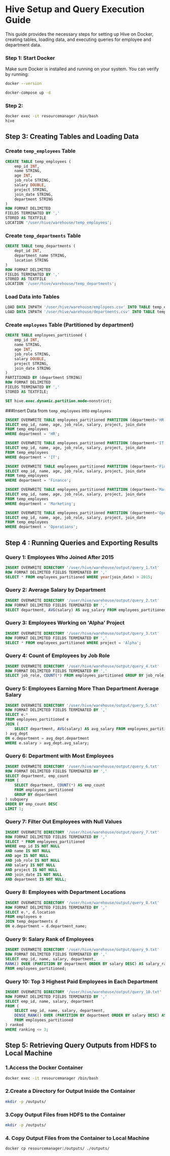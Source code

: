 # Hive Setup and Query Execution Guide

This guide provides the necessary steps for setting up Hive on Docker, creating tables, loading data, and executing queries for employee and department data.


### Step 1: Start Docker
Make sure Docker is installed and running on your system. You can verify by running:
```sh
docker --version
```

```sh
docker-compose up -d
```

### Step 2:
```sh
docker exec -it resourcemanager /bin/bash
hive
```


## Step 3: Creating Tables and Loading Data

### Create `temp_employees` Table
```sql
CREATE TABLE temp_employees (
    emp_id INT,
    name STRING,
    age INT,
    job_role STRING,
    salary DOUBLE,
    project STRING,
    join_date STRING,
    department STRING
)
ROW FORMAT DELIMITED
FIELDS TERMINATED BY ','
STORED AS TEXTFILE
LOCATION '/user/hive/warehouse/temp_employees';
```

### Create `temp_departments` Table
```sql
CREATE TABLE temp_departments (
    dept_id INT,
    department_name STRING,
    location STRING
)
ROW FORMAT DELIMITED
FIELDS TERMINATED BY ','
STORED AS TEXTFILE
LOCATION '/user/hive/warehouse/temp_departments';
```

### Load Data into Tables
```sql
LOAD DATA INPATH '/user/hive/warehouse/employees.csv' INTO TABLE temp_employees;
LOAD DATA INPATH '/user/hive/warehouse/departments.csv' INTO TABLE temp_departments;
```

### Create `employees` Table (Partitioned by department)
```sql
CREATE TABLE employees_partitioned (
    emp_id INT,
    name STRING,
    age INT,
    job_role STRING,
    salary DOUBLE,
    project STRING,
    join_date STRING
)
PARTITIONED BY (department STRING)
ROW FORMAT DELIMITED
FIELDS TERMINATED BY ','
STORED AS TEXTFILE;
```
```sql
SET hive.exec.dynamic.partition.mode=nonstrict;
```
###Insert Data from `temp_employees` into `employees`
``` sql
INSERT OVERWRITE TABLE employees_partitioned PARTITION (department='HR')
SELECT emp_id, name, age, job_role, salary, project, join_date
FROM temp_employees
WHERE department = 'HR';
```
``` sql
INSERT OVERWRITE TABLE employees_partitioned PARTITION (department='IT')
SELECT emp_id, name, age, job_role, salary, project, join_date
FROM temp_employees
WHERE department = 'IT';
```
``` sql
INSERT OVERWRITE TABLE employees_partitioned PARTITION (department='Finance')
SELECT emp_id, name, age, job_role, salary, project, join_date
FROM temp_employees
WHERE department = 'Finance';
```
``` sql
INSERT OVERWRITE TABLE employees_partitioned PARTITION (department='Marketing')
SELECT emp_id, name, age, job_role, salary, project, join_date
FROM temp_employees
WHERE department = 'Marketing';
```
``` sql
INSERT OVERWRITE TABLE employees_partitioned PARTITION (department='Operations')
SELECT emp_id, name, age, job_role, salary, project, join_date
FROM temp_employees
WHERE department = 'Operations';
```

## Step 4 : Running Queries and Exporting Results

### Query 1: Employees Who Joined After 2015
```sql
INSERT OVERWRITE DIRECTORY '/user/hive/warehouse/output/query_1.txt'
ROW FORMAT DELIMITED FIELDS TERMINATED BY ','
SELECT * FROM employees_partitioned WHERE year(join_date) > 2015;
```

### Query 2: Average Salary by Department
```sql
INSERT OVERWRITE DIRECTORY '/user/hive/warehouse/output/query_2.txt'
ROW FORMAT DELIMITED FIELDS TERMINATED BY ','
SELECT department, AVG(salary) AS avg_salary FROM employees_partitioned GROUP BY department;
```

### Query 3: Employees Working on 'Alpha' Project
```sql
INSERT OVERWRITE DIRECTORY '/user/hive/warehouse/output/query_3.txt'
ROW FORMAT DELIMITED FIELDS TERMINATED BY ','
SELECT * FROM employees_partitioned WHERE project = 'Alpha';
```

### Query 4: Count of Employees by Job Role
```sql
INSERT OVERWRITE DIRECTORY '/user/hive/warehouse/output/query_4.txt'
ROW FORMAT DELIMITED FIELDS TERMINATED BY ','
SELECT job_role, COUNT(*) FROM employees_partitioned GROUP BY job_role;
```

### Query 5: Employees Earning More Than Department Average Salary
```sql
INSERT OVERWRITE DIRECTORY '/user/hive/warehouse/output/query_5.txt'
ROW FORMAT DELIMITED FIELDS TERMINATED BY ','
SELECT e.*
FROM employees_partitioned e
JOIN (
    SELECT department, AVG(salary) AS avg_salary FROM employees_partitioned GROUP BY department
) avg_dept
ON e.department = avg_dept.department
WHERE e.salary > avg_dept.avg_salary;
```

### Query 6: Department with Most Employees
```sql
INSERT OVERWRITE DIRECTORY '/user/hive/warehouse/output/query_6.txt'
ROW FORMAT DELIMITED FIELDS TERMINATED BY ','
SELECT department, emp_count
FROM (
    SELECT department, COUNT(*) AS emp_count
    FROM employees_partitioned
    GROUP BY department
) subquery
ORDER BY emp_count DESC
LIMIT 1;
```

### Query 7: Filter Out Employees with Null Values
```sql
INSERT OVERWRITE DIRECTORY '/user/hive/warehouse/output/query_7.txt'
ROW FORMAT DELIMITED FIELDS TERMINATED BY ','
SELECT * FROM employees_partitioned
WHERE emp_id IS NOT NULL
AND name IS NOT NULL
AND age IS NOT NULL
AND job_role IS NOT NULL
AND salary IS NOT NULL
AND project IS NOT NULL
AND join_date IS NOT NULL
AND department IS NOT NULL;
```

### Query 8: Employees with Department Locations
```sql
INSERT OVERWRITE DIRECTORY '/user/hive/warehouse/output/query_8.txt'
ROW FORMAT DELIMITED FIELDS TERMINATED BY ','
SELECT e.*, d.location
FROM employees e
JOIN temp_departments d
ON e.department = d.department_name;
```

### Query 9: Salary Rank of Employees
```sql
INSERT OVERWRITE DIRECTORY '/user/hive/warehouse/output/query_9.txt'
ROW FORMAT DELIMITED FIELDS TERMINATED BY ','
SELECT emp_id, name, salary, department,
RANK() OVER (PARTITION BY department ORDER BY salary DESC) AS salary_rank
FROM employees_partitioned;
```

### Query 10: Top 3 Highest Paid Employees in Each Department
```sql
INSERT OVERWRITE DIRECTORY '/user/hive/warehouse/output/query_10.txt'
ROW FORMAT DELIMITED FIELDS TERMINATED BY ','
SELECT emp_id, name, salary, department
FROM (
    SELECT emp_id, name, salary, department,
    DENSE_RANK() OVER (PARTITION BY department ORDER BY salary DESC) AS ranking
    FROM employees_partitioned
) ranked
WHERE ranking <= 3;
```

## Step 5: Retrieving Query Outputs from HDFS to Local Machine

### 1.Access the Docker Container

```sh
docker exec -it resourcemanager /bin/bash
```

### 2.Create a Directory for Output Inside the Container
```sh
mkdir -p /outputs/
```

### 3.Copy Output Files from HDFS to the Container
```sh
mkdir -p /outputs/
```
### 4. Copy Output Files from the Container to Local Machine
```sh
docker cp resourcemanager:/outputs/ ./outputs/
```
